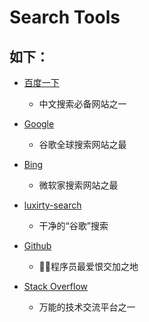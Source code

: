 # Search Tools

## 如下：

+ [百度一下](https://www.baidu.com/)
    + 中文搜索必备网站之一

+ [Google](https://www.google.com.hk/)
    + 谷歌全球搜索网站之最

+ [Bing](https://www.bing.com/)
    + 微软家搜索网站之最

+ [luxirty-search](https://search.luxirty.com/)
    + 干净的“谷歌”搜索

+ [Github](https://github.com/)
    + 👨‍💻程序员最爱恨交加之地

+ [Stack Overflow](https://stackoverflow.com/questions)
    + 万能的技术交流平台之一
